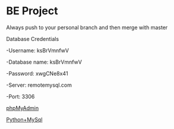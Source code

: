 # BE Project

Always push to your personal branch and then merge with master


Database Credentials


-Username: ksBrVmnfwV

-Database name: ksBrVmnfwV

-Password: xwgCNe8x41

-Server: remotemysql.com

-Port: 3306


<a href="http://www.phpmyadmin.co/">phpMyAdmin</a>


<a href="https://www.w3schools.com/python/python_mysql_insert.asp">Python+MySql</a>
